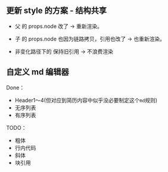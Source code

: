 ## 更新 style 的方案 - 结构共享

* 父 <Render> 的 props.node 改了 → 重新渲染。

* 子 <Render> 的 props.node 也因为链路拷贝，引用也改了 → 也重新渲染。

* 非变化路径下的 <Render> 保持旧引用 → 不浪费渲染

## 自定义 md 编辑器

Done：

- Header1～4(但对应到简历内容中似乎没必要制定这个`md`规则)
- 无序列表
- 有序列表

TODO：
- 粗体
- 行内代码
- 斜体
- 块引用
